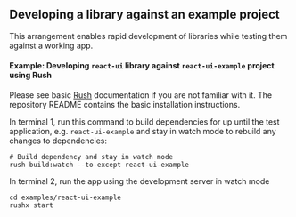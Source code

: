 ## Developing a library against an example project

This arrangement enables rapid development of libraries while testing them against a working app.

####  Example: Developing `react-ui` library against `react-ui-example` project using Rush

Please see basic [Rush](https://rush.js) documentation if you are not familiar with it. The repository README contains the basic installation instructions.

In terminal 1, run this command to build dependencies for up until the test application, e.g. `react-ui-example` and stay in watch mode to rebuild any changes to dependencies:

```
# Build dependency and stay in watch mode
rush build:watch --to-except react-ui-example
```

In terminal 2, run the app using the development server in watch mode

```
cd examples/react-ui-example
rushx start
```
